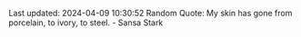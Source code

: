 Last updated: 2024-04-09 10:30:52
Random Quote: My skin has gone from porcelain, to ivory, to steel.  -  Sansa Stark